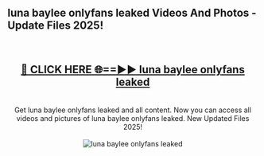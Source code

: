 <h2>luna baylee onlyfans leaked Videos And Photos - Update Files 2025!</h2>
<br>
<div align="center">
<h2><a href="https://top-ai-tools.click/QrbHav" rel="nofollow">🔴 CLICK HERE 🌐==►► luna baylee onlyfans leaked</a></h2>
<br>
Get luna baylee onlyfans leaked and all content. Now you can access all videos and pictures of luna baylee onlyfans leaked. New Updated Files 2025!
<br>
<br>
<a href="https://top-ai-tools.click/QrbHav" rel="nofollow" data-target="animated-image.originalLink"><img src="https://i.ibb.co.com/WyWwxjT/player-gif2.gif" alt="luna baylee onlyfans leaked" style="max-width: 100%; display: inline-block;" data-target="animated-image.originalImage"></a>
</div>
<br>